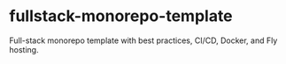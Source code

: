 # fullstack-monorepo-template
Full-stack monorepo template with best practices, CI/CD, Docker, and Fly hosting.
